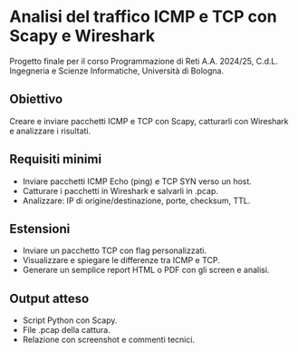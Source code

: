 # Analisi del traffico ICMP e TCP con Scapy e Wireshark

Progetto finale per il corso Programmazione di Reti A.A. 2024/25, C.d.L. Ingegneria e Scienze Informatiche, Università di Bologna.

## Obiettivo
Creare e inviare pacchetti ICMP e TCP con Scapy, catturarli con Wireshark e analizzare i risultati.

## Requisiti minimi

- Inviare pacchetti ICMP Echo (ping) e TCP SYN verso un host.
- Catturare i pacchetti in Wireshark e salvarli in .pcap.
- Analizzare: IP di origine/destinazione, porte, checksum, TTL.

## Estensioni

- Inviare un pacchetto TCP con flag personalizzati.
- Visualizzare e spiegare le differenze tra ICMP e TCP.
- Generare un semplice report HTML o PDF con gli screen e analisi.

## Output atteso

- Script Python con Scapy.
- File .pcap della cattura.
- Relazione con screenshot e commenti tecnici.

